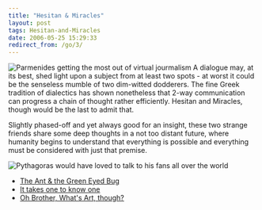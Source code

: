 ```yaml
---
title: "Hesitan & Miracles"
layout: post
tags: Hesitan-and-Miracles
date: 2006-05-25 15:29:33
redirect_from: /go/3/
---
```


 ![Parmenides getting the most out of virtual jourmalism](/files/images/parmenides.gif)  A dialogue may, at its best, shed light upon a subject from at least two spots - 
 at worst it could be the senseless mumble of two dim-witted dodderers. 
 The fine Greek tradition of dialectics has shown nonetheless that 2-way communication can progress a chain of thought rather efficiently. 
Hesitan and Miracles, though would be the last to admit that. 

Slightly phased-off and yet always good for an insight, these two strange 
friends share some deep thoughts in a  not too distant future, where humanity 
begins to understand that everything is possible and everything must  be considered with just that premise<span class="clearfix">.</span>

![Pythagoras would have loved to talk to his fans all over the world](/files/images/pythagoras.gif) 

*   [The Ant &amp; the Green Eyed Bug](/?q=node/8)
*   [It takes one to know one](/?q=node/9)
*   [Oh Brother, What&#39;s Art, though?](/?q=node/11)